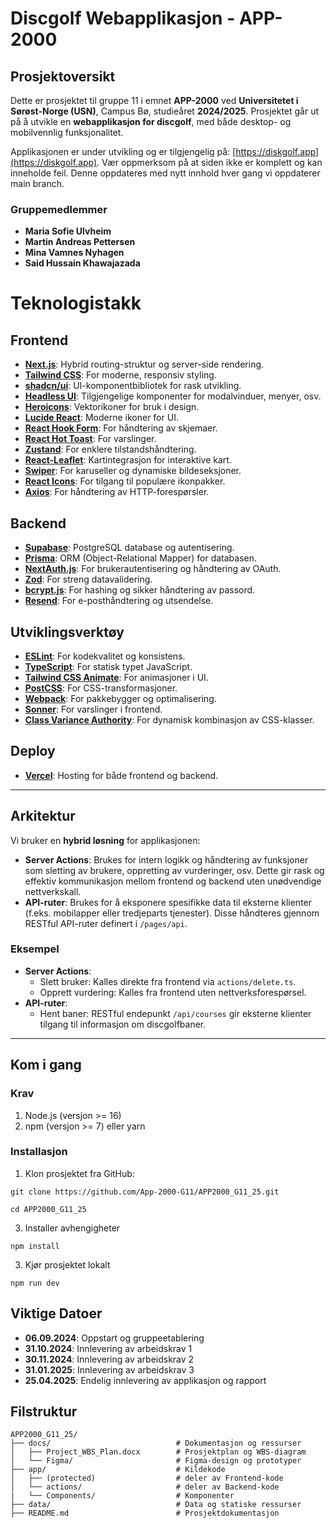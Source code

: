 # Discgolf Webapplikasjon - APP-2000

## Prosjektoversikt

Dette er prosjektet til gruppe 11 i emnet **APP-2000** ved **Universitetet i Sørøst-Norge (USN)**, Campus Bø, studieåret **2024/2025**. Prosjektet går ut på å utvikle en **webapplikasjon for discgolf**, med både desktop- og mobilvennlig funksjonalitet.

Applikasjonen er under utvikling og er tilgjengelig på: [https://diskgolf.app](https://diskgolf.app). Vær oppmerksom på at siden ikke er komplett og kan inneholde feil. Denne oppdateres med nytt innhold hver gang vi oppdaterer main branch.

### Gruppemedlemmer
- **Maria Sofie Ulvheim**
- **Martin Andreas Pettersen**
- **Mina Vamnes Nyhagen**
- **Said Hussain Khawajazada**

# Teknologistakk

## Frontend
- [**Next.js**](https://nextjs.org): Hybrid routing-struktur og server-side rendering.
- [**Tailwind CSS**](https://tailwindcss.com): For moderne, responsiv styling.
- [**shadcn/ui**](https://ui.shadcn.com): UI-komponentbibliotek for rask utvikling.
- [**Headless UI**](https://headlessui.dev): Tilgjengelige komponenter for modalvinduer, menyer, osv.
- [**Heroicons**](https://heroicons.com): Vektorikoner for bruk i design.
- [**Lucide React**](https://lucide.dev): Moderne ikoner for UI.
- [**React Hook Form**](https://react-hook-form.com): For håndtering av skjemaer.
- [**React Hot Toast**](https://react-hot-toast.com): For varslinger.
- [**Zustand**](https://github.com/pmndrs/zustand): For enklere tilstandshåndtering.
- [**React-Leaflet**](https://react-leaflet.js.org): Kartintegrasjon for interaktive kart.
- [**Swiper**](https://swiperjs.com): For karuseller og dynamiske bildeseksjoner.
- [**React Icons**](https://react-icons.github.io/react-icons): For tilgang til populære ikonpakker.
- [**Axios**](https://axios-http.com): For håndtering av HTTP-forespørsler.

## Backend
- [**Supabase**](https://supabase.io): PostgreSQL database og autentisering.
- [**Prisma**](https://www.prisma.io): ORM (Object-Relational Mapper) for databasen.
- [**NextAuth.js**](https://next-auth.js.org): For brukerautentisering og håndtering av OAuth.
- [**Zod**](https://zod.dev): For streng datavalidering.
- [**bcrypt.js**](https://github.com/dcodeIO/bcrypt.js): For hashing og sikker håndtering av passord.
- [**Resend**](https://resend.com): For e-posthåndtering og utsendelse.

## Utviklingsverktøy
- [**ESLint**](https://eslint.org): For kodekvalitet og konsistens.
- [**TypeScript**](https://www.typescriptlang.org): For statisk typet JavaScript.
- [**Tailwind CSS Animate**](https://tailwindcss-animate.dev): For animasjoner i UI.
- [**PostCSS**](https://postcss.org): For CSS-transformasjoner.
- [**Webpack**](https://webpack.js.org): For pakkebygger og optimalisering.
- [**Sonner**](https://sonner.dev): For varslinger i frontend.
- [**Class Variance Authority**](https://cva.style): For dynamisk kombinasjon av CSS-klasser.

## Deploy
- [**Vercel**](https://vercel.com): Hosting for både frontend og backend.


---

## **Arkitektur**
Vi bruker en **hybrid løsning** for applikasjonen:
- **Server Actions**: Brukes for intern logikk og håndtering av funksjoner som sletting av brukere, oppretting av vurderinger, osv. Dette gir rask og effektiv kommunikasjon mellom frontend og backend uten unødvendige nettverkskall.
- **API-ruter**: Brukes for å eksponere spesifikke data til eksterne klienter (f.eks. mobilapper eller tredjeparts tjenester). Disse håndteres gjennom RESTful API-ruter definert i `/pages/api`.

### **Eksempel**
- **Server Actions**:
  - Slett bruker: Kalles direkte fra frontend via `actions/delete.ts`.
  - Opprett vurdering: Kalles fra frontend uten nettverksforespørsel.
- **API-ruter**:
  - Hent baner: RESTful endepunkt `/api/courses` gir eksterne klienter tilgang til informasjon om discgolfbaner.

---


## Kom i gang

### Krav
1. Node.js (versjon >= 16)
2. npm (versjon >= 7) eller yarn

### Installasjon
1. Klon prosjektet fra GitHub:
```
git clone https://github.com/App-2000-G11/APP2000_G11_25.git

cd APP2000_G11_25

```
3. Installer avhengigheter
```
npm install
```
3. Kjør prosjektet lokalt
```
npm run dev
```


## Viktige Datoer

- **06.09.2024**: Oppstart og gruppeetablering
- **31.10.2024**: Innlevering av arbeidskrav 1
- **30.11.2024**: Innlevering av arbeidskrav 2
- **31.01.2025**: Innlevering av arbeidskrav 3
- **25.04.2025**: Endelig innlevering av applikasjon og rapport

## Filstruktur
```plaintext
APP2000_G11_25/
├── docs/                            # Dokumentasjon og ressurser
│   ├── Project_WBS_Plan.docx        # Prosjektplan og WBS-diagram
│   └── Figma/                       # Figma-design og prototyper
├── app/                             # Kildekode
│   ├── (protected)                  # deler av Frontend-kode
│   └── actions/                     # deler av Backend-kode
|   └── Components/                  # Komponenter
├── data/                            # Data og statiske ressurser
├── README.md                        # Prosjektdokumentasjon
